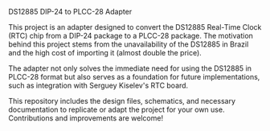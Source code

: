 DS12885 DIP-24 to PLCC-28 Adapter

This project is an adapter designed to convert the DS12885 Real-Time Clock (RTC) chip from a DIP-24 package to a PLCC-28 package. The motivation behind this project stems from the unavailability of the DS12885 in Brazil and the high cost of importing it (almost double the price).

The adapter not only solves the immediate need for using the DS12885 in PLCC-28 format but also serves as a foundation for future implementations, such as integration with Serguey Kiselev's RTC board.

This repository includes the design files, schematics, and necessary documentation to replicate or adapt the project for your own use. Contributions and improvements are welcome!
